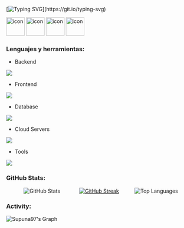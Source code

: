 [![Typing SVG](https://readme-typing-svg.demolab.com?font=Roboto&duration=4000&pause=500&color=F7F7F7&background=FFFFFF00&random=false&width=435&lines=BackEnd%2C+DevOps%2C+Cloud+y+Data.)](https://git.io/typing-svg)

<div align="left">
  <img src="https://techstack-generator.vercel.app/docker-icon.svg" alt="icon" width="50" height="50" />
  <img src="https://techstack-generator.vercel.app/python-icon.svg" alt="icon" width="50" height="50" />
  <img src="https://techstack-generator.vercel.app/aws-icon.svg" alt="icon" width="50" height="50" />
  <img src="https://techstack-generator.vercel.app/mysql-icon.svg" alt="icon" width="50" height="50" />
</div>


<h3 align="left">Lenguajes y herramientas:</h3>

- Backend
<p align="left">
  <a href="https://skillicons.dev">
    <img src="https://skillicons.dev/icons?i=py,java,js,ts,flask,django,nodejs,spring,bash,powershell,terraform" />
  </a>
</p>

- Frontend
<p align="left">
  <a href="https://skillicons.dev">
    <img src="https://skillicons.dev/icons?i=nextjs,astro,react,tailwind,materialui" />
  </a>
</p>

- Database
<p align="left">
  <a href="https://skillicons.dev">
    <img src="https://skillicons.dev/icons?i=mysql,postgresql,mongodb,graphql,sqlite" />
  </a>
</p>

- Cloud Servers
<p align="left">
  <a href="https://skillicons.dev">
    <img src="https://skillicons.dev/icons?i=azure,aws,vercel,gcp,firebase,cloudflare" />
  </a>
</p>

- Tools
<p align="left">
  <a href="https://skillicons.dev">
    <img src="https://skillicons.dev/icons?i=git,github,docker,jenkins,kubernetes,linux,postman,idea,figma,githubactions,gitlab" />
  </a>
</p>

<h3 align="left">GitHub Stats:</h3>
<div align="center">
    <div style="display: inline-block; width: 30%;">
        <img src="https://github-readme-stats.vercel.app/api?username=uprizingFaze&theme=midnight-purple&show_icons=true&show=reviews,prs_merged,prs_merged_percentage&hide=contribs,issues" alt="GitHub Stats">
    </div>
    <div style="display: inline-block; width: 30%;">
        <a href="https://git.io/streak-stats">
            <img src="https://github-readme-streak-stats.herokuapp.com/?user=uprizingFaze&theme=midnight-purple" alt="GitHub Streak">
        </a>
    </div>
    <div style="display: inline-block; width: 30%;">
        <img src="https://github-readme-stats.vercel.app/api/top-langs/?username=uprizingFaze&hide_progress=false" alt="Top Languages">
    </div>
</div>




<h3 align="left">Activity:</h3>

![Supuna97's Graph](https://github-readme-activity-graph.vercel.app/graph?username=uprizingFaze&custom_title=Supun's%20GitHub%20Activity%20Graph&bg_color=0D1117&color=7F3FBF&line=7F3FBF&point=7F3FBF&area_color=FFFFFF&title_color=FFFFFF&area=true)
<br><br>


